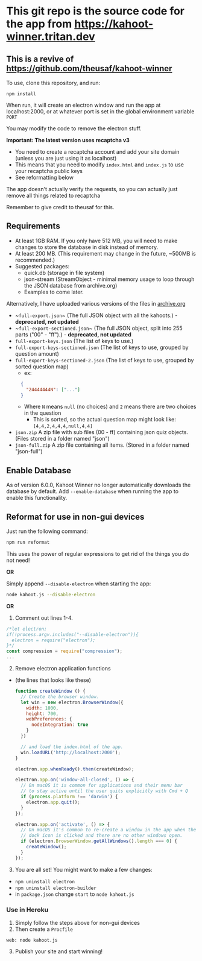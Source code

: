 # This git repo is the source code for the app from https://kahoot-winner.tritan.dev
## This is a revive of https://github.com/theusaf/kahoot-winner

To use, clone this repository, and run:

`npm install`

When run, it will create an electron window and run the app at localhost:2000, or at whatever port is set in the global environment variable `PORT`

You may modify the code to remove the electron stuff.

**Important: The latest version uses recaptcha v3**
- You need to create a recaptcha account and add your site domain (unless you are just using it as localhost)
- This means that you need to modify `index.html` and `index.js` to use your recaptcha public keys
- See reformatting below

The app doesn't actually verify the requests, so you can actually just remove all things related to recaptcha

Remember to give credit to theusaf for this.

## Requirements
- At least 1GB RAM. If you only have 512 MB, you will need to make changes to store the database in disk instead of memory.
- At least 200 MB. (This requirement may change in the future, ~500MB is recommended.)
- Suggested packages:
  - quick.db (storage in file system)
  - json-stream (StreamObject - minimal memory usage to loop through the JSON database from archive.org)
  - Examples to come later.

Alternatively, I have uploaded various versions of the files in [archive.org](https://archive.org/download/kahoot-win)
- ~`full-export.json`~ (The full JSON object with all the kahoots.) - **deprecated, not updated**
- ~`full-export-sectioned.json`~ (The full JSON object, split into 255 parts ("00" - "ff").) - **deprecated, not updated**
- `full-export-keys.json` (The list of keys to use.)
- `full-export-keys-sectioned.json` (The list of keys to use, grouped by question amount)
- `full-export-keys-sectioned-2.json` (The list of keys to use, grouped by sorted question map)
  - ex:
  ```json
    {
      "24444444N": ["..."]
    }
  ```
  - Where `N` means `null` (no choices) and `2` means there are two choices in the question
    - This is sorted, so the actual question map might look like: `[4,4,2,4,4,4,null,4,4]`
- `json.zip` A zip file with sub files (00 - ff) containing json quiz objects. (Files stored in a folder named "json")
- `json-full.zip` A zip file containing all items. (Stored in a folder named "json-full")

## Enable Database
As of version 6.0.0, Kahoot Winner no longer automatically downloads the database by default. Add `--enable-database` when running the app to enable this functionality.

## Reformat for use in non-gui devices
Just run the following command:
```bash
npm run reformat
```
This uses the power of regular expressions to get rid of the things you do not need!

**OR**

Simply append `--disable-electron` when starting the app:
```bash
node kahoot.js --disable-electron
```

**OR**

1. Comment out lines 1-4.
  ```js
  /*let electron;
  if(!process.argv.includes("--disable-electron")){
    electron = require("electron");
  }*/
  const compression = require("compression");
  ...
  ```
2. Remove electron application functions
- (the lines that looks like these)
  ```js
  function createWindow () {
    // Create the browser window.
    let win = new electron.BrowserWindow({
      width: 1000,
      height: 700,
      webPreferences: {
        nodeIntegration: true
      }
    })

    // and load the index.html of the app.
    win.loadURL('http://localhost:2000');
  }

  electron.app.whenReady().then(createWindow);

  electron.app.on('window-all-closed', () => {
    // On macOS it is common for applications and their menu bar
    // to stay active until the user quits explicitly with Cmd + Q
    if (process.platform !== 'darwin') {
      electron.app.quit();
    }
  });

  electron.app.on('activate', () => {
    // On macOS it's common to re-create a window in the app when the
    // dock icon is clicked and there are no other windows open.
    if (electron.BrowserWindow.getAllWindows().length === 0) {
      createWindow();
    }
  });
  ```
3. You are all set! You might want to make a few changes:
  - `npm uninstall electron`
  - `npm uninstall electron-builder`
  - in `package.json` change `start` to `node kahoot.js`

### Use in Heroku
1. Simply follow the steps above for non-gui devices
2. Then create a `Procfile`
```
web: node kahoot.js
```
3. Publish your site and start winning!
